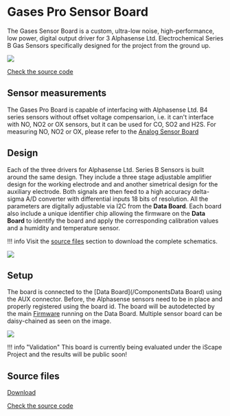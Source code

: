Gases Pro Sensor Board
======================

The Gases Sensor Board is a custom, ultra-low noise, high-performance, low power, digital output driver for 3 Alphasense Ltd. Electrochemical Series B Gas Sensors specifically designed for the project from the ground up.

![](https://i.imgur.com/4tNzsdR.jpg)

<a class="github-button" data-size="large" href="https://github.com/fablabbcn/smartcitizen-kit-gases-pro-board" aria-label="Check the source code">Check the source code</a>

## Sensor measurements

The Gases Pro Board is capable of interfacing with Alphasense Ltd. B4 series sensors without offset voltage compensarion, i.e. it can't interface with NO, NO2 or OX sensors, but it can be used for CO, SO2 and H2S. For measuring NO, NO2 or OX, please refer to the [Analog Sensor Board](/Components/Analog%20Sensor%20Board/)
## Design

Each of the three drivers for Alphasense Ltd. Series B Sensors is built around the same design. They include a three stage adjustable amplifier design for the working electrode and and another simetrical design for the auxiliary electrode. Both signals are then feed to a high accuracy delta-sigma A/D converter with differential inputs 18 bits of resolution. All the parameters are digitally adjustable via I2C from the **Data Board**. Each board also include a unique identifier chip allowing the firmware on the **Data Board** to identify the board and apply the corresponding calibration values and a humidity and temperature sensor. 

!!! info
	Visit the [source files](#source-files) section to download the complete schematics.

![](https://i.imgur.com/b9tGVmH.png)

## Setup

The board is connected to the [Data Board](/ComponentsData Board) using the AUX connector. Before, the Alphasense sensors need to be in place and properly registered using the board id. The board will be autodetected by the main [Firmware](/ComponentsFirmware) running on the Data Board. Multiple sensor board can be daisy-chained as seen on the image.

![](https://i.imgur.com/RRu8MiV.jpg)

!!! info "Validation"
    This board is currently being evaluated under the iScape Project and the results will be public soon!

## Source files

<a class="github-button" data-size="large" href="https://github.com/fablabbcn/smartcitizen-kit-gases-pro-board/archive/master.zip" data-icon="octicon-cloud-download" aria-label="Download from GitHub">Download</a>

<a class="github-button" data-size="large" href="https://github.com/fablabbcn/smartcitizen-kit-gases-pro-board" aria-label="Check the source code">Check the source code</a>
